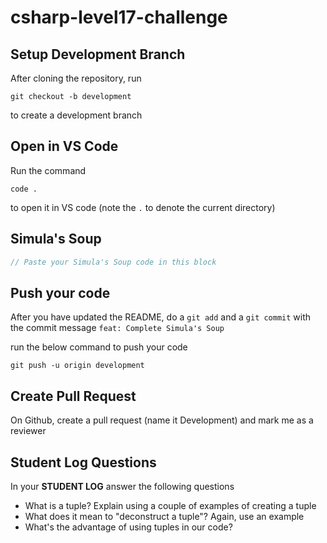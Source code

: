 # csharp-level17-challenge

## Setup Development Branch
After cloning the repository, run

```
git checkout -b development
```

to create a development branch

## Open in VS Code 

Run the command 

```
code .
```

to open it in VS code (note the `.` to denote the current directory)

## Simula's Soup

```csharp
// Paste your Simula's Soup code in this block
```


## Push your code

After you have updated the README, do a `git add` and a `git commit` with the commit message `feat: Complete Simula's Soup`

run the below command to push your code

```
git push -u origin development
```

## Create Pull Request
On Github, create a pull request (name it Development) and mark me as a reviewer

## Student Log Questions

In your **STUDENT LOG** answer the following questions

- What is a tuple? Explain using a couple of examples of creating a tuple
- What does it mean to "deconstruct a tuple"? Again, use an example
- What's the advantage of using tuples in our code?
